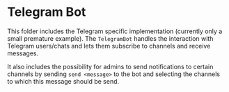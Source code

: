 # Telegram Bot

This folder includes the Telegram specific implementation (currently only a small premature example).
The `TelegramBot` handles the interaction with Telegram users/chats and lets them subscribe to channels and receive messages.

It also includes the possibility for admins to send notifications to certain channels by sending `send <message>` to the bot and selecting the channels to which this message should be send.
